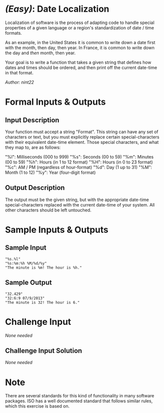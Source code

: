 

# _(Easy)_: Date Localization

Localization of software is the process of adapting code to handle special properties of a given language or a region's standardization of date / time formats.

As an example, in the United States it is common to write down a date first with the month, then day, then year. In France, it is common to write down the day and _then_ month, then year.

Your goal is to write a function that takes a given string that defines how dates and times should be ordered, and then print off the current date-time in that format.

_Author: nint22_

# Formal Inputs & Outputs

## Input Description

Your function must accept a string "Format". This string can have any set of characters or text, but you must explicitly replace certain special-characters with their equivalent date-time element. Those special characters, and what they map to, are as follows:

"%l": Milliseconds (000 to 999) "%s": Seconds (00 to 59) "%m": Minutes (00 to 59) "%h": Hours (in 1 to 12 format) "%H": Hours (in 0 to 23 format) "%c": AM / PM (regardless of hour-format) "%d": Day (1 up to 31) "%M": Month (1 to 12) "%y": Year (four-digit format)

## Output Description

The output must be the given string, but with the appropriate date-time special-characters replaced with the current date-time of your system. All other characters should be left untouched.

# Sample Inputs & Outputs

## Sample Input

    "%s.%l"
    "%s:%m:%h %M/%d/%y"
    "The minute is %m! The hour is %h."

## Sample Output

    "32.429"
    "32:6:9 07/9/2013"
    "The minute is 32! The hour is 6."

# Challenge Input

_None needed_

## Challenge Input Solution

_None needed_

# Note

There are several standards for this kind of functionality in many software packages. ISO has a well documented standard that follows similar rules, which this exercise is based on.

